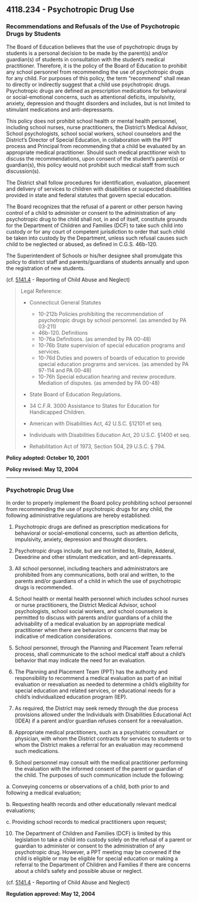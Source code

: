 ## 4118.234 - Psychotropic Drug Use

### Recommendations and Refusals of the Use of Psychotropic Drugs by Students

The Board of Education believes that the use of psychotropic drugs by students is a personal decision to be made by the parent\(s\) and/or guardian\(s\) of students in consultation with the student’s medical practitioner.  Therefore, it is the policy of the Board of Education to prohibit any school personnel from recommending the use of psychotropic drugs for any child. For purposes of this policy, the term “recommend” shall mean to directly or indirectly suggest that a child use psychotropic drugs. Psychotropic drugs are defined as prescription medications for behavioral or social-emotional concerns, such as attentional deficits, impulsivity, anxiety, depression and thought disorders and includes, but is not limited to stimulant medications and anti-depressants.

This policy does not prohibit school health or mental health personnel, including school nurses, nurse practitioners, the District’s Medical Advisor, School psychologists, school social workers, school counselors and the District’s Director of Special Education, in collaboration with the PPT process and Principal from recommending that a child be evaluated by an appropriate medical practitioner.  Should such medical practitioner wish to discuss the recommendations, upon consent of the student’s parent\(s\) or guardian\(s\), this policy would not prohibit such medical staff from such discussion\(s\).

The District shall follow procedures for identification, evaluation, placement and delivery of services to children with disabilities or suspected disabilities provided in state and federal statutes that govern special education.

The Board recognizes that the refusal of a parent or other person having control of a child to administer or consent to the administration of any psychotropic drug to the child shall not, in and of itself, constitute grounds for the Department of Children and Families \(DCF\) to take such child into custody or for any court of competent jurisdiction to order that such child be taken into custody by the Department, unless such refusal causes such child to be neglected or abused, as defined in C.G.S. 46b-120.

The Superintendent of Schools or his/her designee shall promulgate this policy to district staff and parents/guardians of students annually and upon the registration of new students.

\(cf. [5141.4](/policies/5000/5141-4.md) - Reporting of Child Abuse and Neglect\)

> Legal Reference:
> 
> * Connecticut General Statutes
>   * 10-212b  Policies prohibiting the recommendation of psychotropic drugs by school personnel. \(as amended by PA 03-211\)
>   * 46b-120. Definitions
>   * 10-76a Definitions.  \(as amended by PA 00-48\)
>   * 10-76b State supervision of special education programs and services.
>   * 10-76d Duties and powers of boards of education to provide special education programs and services. \(as amended by PA 97-114 and PA 00-48\)
>   * 10-76h Special education hearing and review procedure. Mediation of disputes. \(as amended by PA 00-48\)
> 
> * State Board of Education Regulations.
> * 34 C.F.R. 3000 Assistance to States for Education for Handicapped Children.
> * American with Disabilities Act, 42 U.S.C. §12101 et seq.
> * Individuals with Disabilities Education Act, 20 U.S.C. §1400 et seq.
> * Rehabilitation Act of 1973, Section 504, 29 U.S.C. § 794.

**Policy adopted:  October 10, 2001**

**Policy revised:  May 12, 2004**

---

### Psychotropic Drug Use

In order to properly implement the Board policy prohibiting school personnel from recommending the use of psychotropic drugs for any child, the following administrative regulations are hereby established:

1. Psychotropic drugs are defined as prescription medications for behavioral or social-emotional concerns, such as attention deficits, impulsivity, anxiety, depression and thought disorders.

2. Psychotropic drugs include, but are not limited to, Ritalin, Adderal, Dexedrine and other stimulant medication, and anti-depressants.

3. All school personnel, including teachers and administrators are prohibited from any communications, both oral and written, to the parents and/or guardians of a child in which the use of psychotropic drugs is recommended.

4. School health or mental health personnel which includes school nurses or nurse practitioners, the District Medical Advisor, school psychologists, school social workers, and school counselors is permitted to discuss with parents and/or guardians of a child the advisability of a medical evaluation by an appropriate medical practitioner when there are behaviors or concerns that may be indicative of medication considerations.

5. School personnel, through the Planning and Placement Team referral process, shall communicate to the school medical staff about a child’s behavior that may indicate the need for an evaluation.

6. The Planning and Placement Team \(PPT\) has the authority and responsibility to recommend a medical evaluation as part of an initial evaluation or reevaluation as needed to determine a child’s eligibility for special education and related services, or educational needs for a child’s individualized education program \(IEP\).

7. As required, the District may seek remedy through the due process provisions allowed under the Individuals with Disabilities Educational Act \(IDEA\) if a parent and/or guardian refuses consent for a reevaluation.

8. Appropriate medical practitioners, such as a psychiatric consultant or physician, with whom the District contracts for services to students or to whom the District makes a referral for an evaluation may recommend such medications.

9. School personnel may consult with the medical practitioner performing the evaluation with the informed consent of the parent or guardian of the child. The purposes of such communication include the following:

  a.  Conveying concerns or observations of a child, both prior to and following a medical evaluation;

  b.  Requesting health records and other educationally relevant medical evaluations;

  c.  Providing school records to medical practitioners upon request;

10. The Department of Children and Families \(DCF\) is limited by this legislation to take a child into custody solely on the refusal of a parent or guardian to administer or consent to the administration of any psychotropic drug. However, a PPT meeting may be convened if the child is eligible or may be eligible for special education or making a referral to the Department of Children and Families if there are concerns about a child’s safety and possible abuse or neglect.


\(cf. [5141.4](/policies/5000/5141-4.md) - Reporting of Child Abuse and Neglect\)

**Regulation approved:  May 12, 2004**

